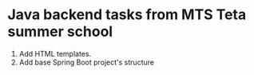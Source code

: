 # Java backend tasks from MTS Teta summer school
1. Add HTML templates.
2. Add base Spring Boot project's structure

